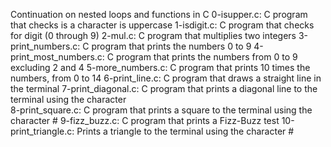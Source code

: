 Continuation on nested loops and functions in C
0-isupper.c: C program that checks is a character is uppercase
1-isdigit.c: C program that checks for digit (0 through 9)
2-mul.c: C program that multiplies two integers
3-print_numbers.c: C program that prints the numbers 0 to 9
4-print_most_numbers.c: C program that prints the numbers from 0 to 9 excluding 2 and 4
5-more_numbers.c: C program that prints 10 times the numbers, from 0 to 14
6-print_line.c: C program that draws a straight line in the terminal
7-print_diagonal.c: C program that prints a diagonal line to the terminal using the character \
8-print_square.c: C program that prints a square to the terminal using the character #
9-fizz_buzz.c: C program that prints a Fizz-Buzz test
10-print_triangle.c: Prints a triangle to the terminal using the character #
